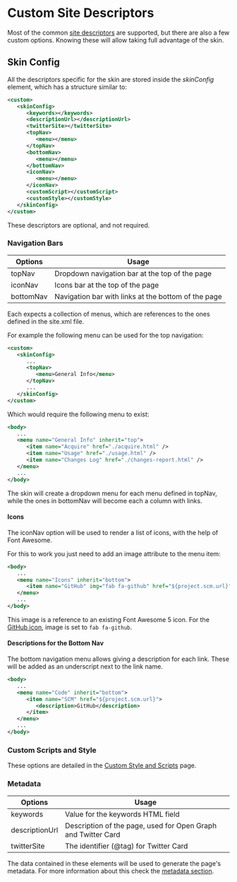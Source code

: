 # Custom Site Descriptors

Most of the common [site descriptors][site_descriptors] are supported, but there are also a few custom options. Knowing these will allow taking full advantage of the skin.

## Skin Config

All the descriptors specific for the skin are stored inside the *skinConfig* element, which has a structure similar to:

```xml
<custom>
   <skinConfig>
      <keywords></keywords>
      <descriptionUrl></descriptionUrl>
      <twitterSite></twitterSite>
      <topNav>
         <menu></menu>
      </topNav>
      <bottomNav>
         <menu></menu>
      </bottomNav>
      <iconNav>
         <menu></menu>
      </iconNav>
      <customScript></customScript>
      <customStyle></customStyle>
   </skinConfig>
</custom>
```

These descriptors are optional, and not required.

### Navigation Bars

|Options|Usage|
|---|---|
|topNav|Dropdown navigation bar at the top of the page|
|iconNav|Icons bar at the top of the page|
|bottomNav|Navigation bar with links at the bottom of the page|

Each expects a collection of menus, which are references to the ones defined in the site.xml file.

For example the following menu can be used for the top navigation:

```xml
<custom>
   <skinConfig>
      ...
      <topNav>
         <menu>General Info</menu>
      </topNav>
      ...
   </skinConfig>
</custom>
```

Which would require the following menu to exist:

```xml
<body>
   ...
   <menu name="General Info" inherit="top">
      <item name="Acquire" href="./acquire.html" />
      <item name="Usage" href="./usage.html" />
      <item name="Changes Log" href="./changes-report.html" />
   </menu>
   ...
</body>
```

The skin will create a dropdown menu for each menu defined in topNav, while the ones in bottomNav will become each a column with links.

#### Icons

The iconNav option will be used to render a list of icons, with the help of Font Awesome.

For this to work you just need to add an image attribute to the menu item:

```xml
<body>
   ...
   <menu name="Icons" inherit="bottom">
      <item name="GitHub" img="fab fa-github" href="${project.scm.url}" />
   </menu>
   ...
</body>
```

This image is a reference to an existing Font Awesome 5 icon. For the [GitHub icon](https://fontawesome.com/icons/github), image is set to `fab fa-github`.

#### Descriptions for the Bottom Nav

The bottom navigation menu allows giving a description for each link. These will be added as an underscript next to the link name.

```xml
<body>
   ...
   <menu name="Code" inherit="bottom">
      <item name="SCM" href="${project.scm.url}">
         <description>GitHub</description>
      </item>
   </menu>
   ...
</body>
```

### Custom Scripts and Style

These options are detailed in the [Custom Style and Scripts][custom-style-scripts] page.

### Metadata

|Options|Usage|
|---|---|
|keywords|Value for the keywords HTML field|
|descriptionUrl|Description of the page, used for Open Graph and Twitter Card|
|twitterSite|The identifier (@tag) for Twitter Card|

The data contained in these elements will be used to generate the page's metadata. For more information about this check the [metadata section][metadata].

[custom-style-scripts]: ./custom_style_scripts.html
[metadata]: ./metadata.html

[site_descriptors]: ./site_descriptor.html